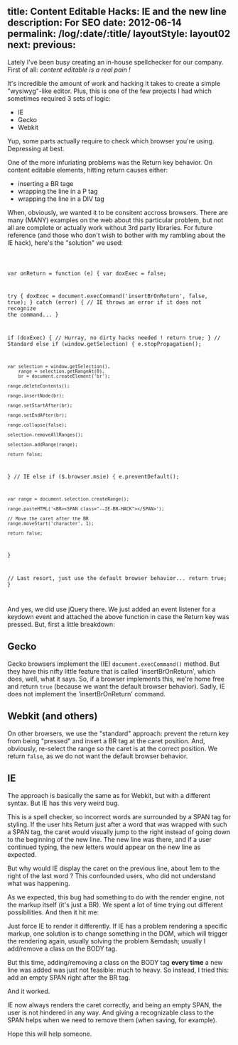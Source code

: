 title: Content Editable Hacks: IE and the new line
description: For SEO
date: 2012-06-14
permalink: /log/:date/:title/
layoutStyle: layout02
next:
previous:
---

Lately I've been busy creating an in-house spellchecker for our company. First of all: *content editable is a real pain !*

It's incredible the amount of work and hacking it takes to create a simple "wysiwyg"-like editor. Plus, this is one of the few projects I had which sometimes required 3 sets of logic:

 * IE
 * Gecko
 * Webkit
 
Yup, some parts actually require to check which browser you're using. Depressing at best.

One of the more infuriating problems was the Return key behavior. On content editable elements, hitting return causes either:

 * inserting a BR tage
 * wrapping the line in a P tag
 * wrapping the line in a DIV tag
 
When, obviously, we wanted it to be consitent accross browsers. There are many (MANY) examples on the web about this particular problem, but not all are complete or actually work without 3rd party libraries. For future reference (and those who don't wish to bother with my rambling about the IE hack), here's the "solution" we used:

<code>

var onReturn = function (e) {
  var doxExec = false;
  
  try {
    doxExec = document.execCommand('insertBrOnReturn', false, true);
  }
  catch (error) {
    // IE throws an error if it does not recognize the command...
  }
  
  if (doxExec) {
    // Hurray, no dirty hacks needed !
    return true;
  }
  // Standard
  else if (window.getSelection) {
    e.stopPropagation();
    
    var selection = window.getSelection(),
        range = selection.getRangeAt(0),
        br = document.createElement('br');
        
    range.deleteContents();
    
    range.insertNode(br);
    
    range.setStartAfter(br);
    
    range.setEndAfter(br);
    
    range.collapse(false);
    
    selection.removeAllRanges();
    
    selection.addRange(range);
    
    return false;
  }
  // IE
  else if ($.browser.msie) {
    e.preventDefault();
    
    var range = document.selection.createRange();
    
    range.pasteHTML('<BR><SPAN class="--IE-BR-HACK"></SPAN>');
    
    // Move the caret after the BR
    range.moveStart('character', 1);          
    
    return false;
  }
  
  // Last resort, just use the default browser behavior...
  return true;
}

</code>

And yes, we did use jQuery there. We just added an event listener for a keydown event and attached the above function in case the Return key was pressed. But, first a little breakdown:

## Gecko

Gecko browsers implement the (IE) `document.execCommand()` method. But they have this nifty little feature that is called 'insertBrOnReturn', which does, well, what it says. So, if a browser implements this, we're home free and return `true` (because we want the default browser behavior). Sadly, IE does not implement the 'insertBrOnReturn' command.

## Webkit (and others)

On other browsers, we use the "standard" approach: prevent the return key from being "pressed" and insert a BR tag at the caret position. And, obviously, re-select the range so the caret is at the correct position. We return `false`, as we do not want the default browser behavior.

## IE

The approach is basically the same as for Webkit, but with a different syntax. But IE has this very weird bug.

This is a spell checker, so incorrect words are surrounded by a SPAN tag for styling. If the user hits Return just after a word that was wrapped with such a SPAN tag, the caret would visually jump to the right instead of going down to the beginning of the new line. The new line was there, and if a user continued typing, the new letters would appear on the new line as expected.

But why would IE display the caret on the previous line, about 1em to the right of the last word ? This confounded users, who did not understand what was happening.

As we expected, this bug had something to do with the render engine, not the markup itself (it's just a BR). We spent a lot of time trying out different possibilities. And then it hit me:

Just force IE to render it differently. If IE has a problem rendering a specific markup, one solution is to change something in the DOM, which will trigger the rendering again, usually solving the problem &emdash; usually I add/remove a class on the BODY tag.

But this time, adding/removing a class on the BODY tag **every time** a new line was added was just not feasible: much to heavy. So instead, I tried this: add an empty SPAN right after the BR tag.

And it worked.

IE now always renders the caret correctly, and being an empty SPAN, the user is not hindered in any way. And giving a recognizable class to the SPAN helps when we need to remove them (when saving, for example).

Hope this will help someone.


